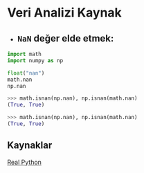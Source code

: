 # Veri Analizi Kaynak

- ## `NaN` değer elde etmek:

```python
import math
import numpy as np

float("nan")
math.nan
np.nan

>>> math.isnan(np.nan), np.isnan(math.nan)
(True, True)
```

```python
>>> math.isnan(np.nan), np.isnan(math.nan)
(True, True)
```

## Kaynaklar

[Real Python](https://realpython.com/)

